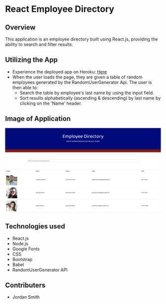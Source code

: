 # React Employee Directory

## Overview

This application is an employee directory built using React.js, providing the ability to search and filter results. 

## Utilizing the App

- Experience the deployed app on Heroku: [Here](link "Here")
- When the user loads the page, they are given a table of random employees generated by the RandomUserGenerator Api. The user is then able to:
  - Search the table by employee's last name by using the input field.
  - Sort results alphabetically (ascending & descending) by last name by clicking on the 'Name' header.

## Image of Application

![homepage](../employee-directory/demoEmpDir.png "homepage")

## Technologies used

- React.js
- Node.js
- Google Fonts
- CSS
- Bootstrap
- Babel
- RandomUserGenerator API

## Contributers

- Jordan Smith